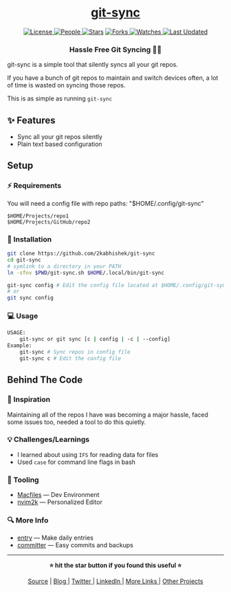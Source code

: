 <div align = "center">

<h1><a href="https://github.com/2kabhishek/git-sync">git-sync</a></h1>

<a href="https://github.com/2KAbhishek/git-sync/blob/main/LICENSE">
<img alt="License" src="https://img.shields.io/github/license/2kabhishek/git-sync?style=flat&color=eee&label="> </a>

<a href="https://github.com/2KAbhishek/git-sync/graphs/contributors">
<img alt="People" src="https://img.shields.io/github/contributors/2kabhishek/git-sync?style=flat&color=ffaaf2&label=People"> </a>

<a href="https://github.com/2KAbhishek/git-sync/stargazers">
<img alt="Stars" src="https://img.shields.io/github/stars/2kabhishek/git-sync?style=flat&color=98c379&label=Stars"></a>

<a href="https://github.com/2KAbhishek/git-sync/network/members">
<img alt="Forks" src="https://img.shields.io/github/forks/2kabhishek/git-sync?style=flat&color=66a8e0&label=Forks"> </a>

<a href="https://github.com/2KAbhishek/git-sync/watchers">
<img alt="Watches" src="https://img.shields.io/github/watchers/2kabhishek/git-sync?style=flat&color=f5d08b&label=Watches"> </a>

<a href="https://github.com/2KAbhishek/git-sync/pulse">
<img alt="Last Updated" src="https://img.shields.io/github/last-commit/2kabhishek/git-sync?style=flat&color=e06c75&label="> </a>

<h3>Hassle Free Git Syncing 🐙🔄</h3>

</div>

git-sync is a simple tool that silently syncs all your git repos.

If you have a bunch of git repos to maintain and switch devices often, a lot of time is wasted on syncing those repos.

This is as simple as running `git-sync`

## ✨ Features

- Sync all your git repos silently
- Plain text based configuration

## Setup

### ⚡ Requirements

You will need a config file with repo paths: "$HOME/.config/git-sync"

```
$HOME/Projects/repo1
$HOME/Projects/GitHub/repo2
```

### 🚀 Installation

```bash
git clone https://github.com/2kabhishek/git-sync
cd git-sync
# symlink to a directory in your PATH
ln -sfnv $PWD/git-sync.sh $HOME/.local/bin/git-sync

git-sync config # Edit the config file located at $HOME/.config/git-sync.conf
# or
git sync config
```

### 💻 Usage

```bash
USAGE:
    git-sync or git sync [c | config | -c | --config]
Example:
    git-sync # Sync repos in config file
    git-sync c # Edit the config file
```

##  Behind The Code

### 🌈 Inspiration

Maintaining all of the repos I have was becoming a major hassle, faced some issues too, needed a tool to do this quietly.

### 💡 Challenges/Learnings

- I learned about using `IFS` for reading data for files
- Used `case` for command line flags in bash

### 🧰 Tooling

- [Macfiles](https://github.com/2kabhishek/Macfiles) — Dev Environment
- [nvim2k](https://github.com/2kabhishek/nvim2k) — Personalized Editor

### 🔍 More Info

- [entry](https://github.com/2kabhishek/entry) — Make daily entries
- [committer](https://github.com/2kabhishek/committer) — Easy commits and backups

<hr>

<div align="center">

<strong>⭐ hit the star button if you found this useful ⭐</strong><br>

<a href="https://github.com/2KAbhishek/git-sync">Source</a>
| <a href="https://2kabhishek.github.io/blog" target="_blank">Blog </a>
| <a href="https://twitter.com/2kabhishek" target="_blank">Twitter </a>
| <a href="https://linkedin.com/in/2kabhishek" target="_blank">LinkedIn </a>
| <a href="https://2kabhishek.github.io/links" target="_blank">More Links </a>
| <a href="https://2kabhishek.github.io/projects" target="_blank">Other Projects </a>

</div>


